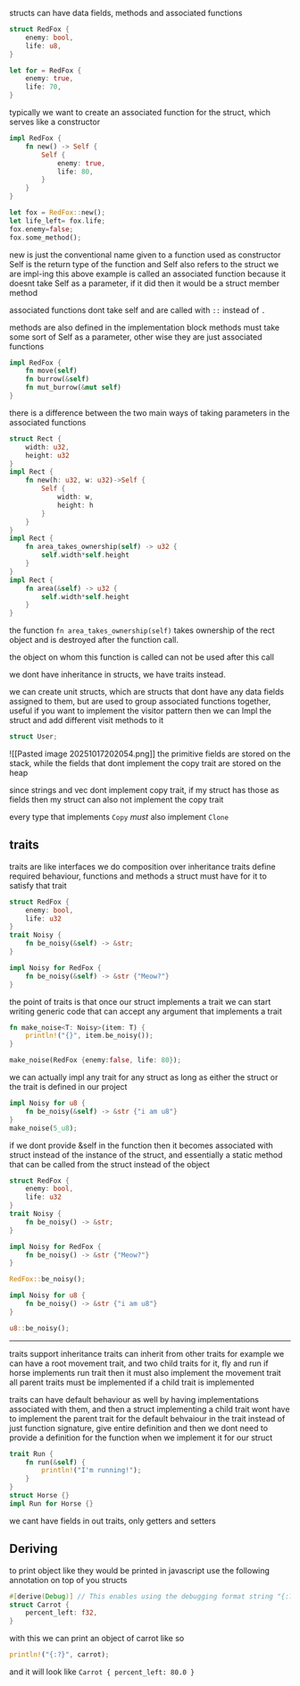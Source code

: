 structs can have data fields, methods and associated functions
```rust
struct RedFox {
	enemy: bool,
	life: u8,
}

let for = RedFox {
	enemy: true,
	life: 70,
}
```

typically we want to create an associated function for the struct, which serves like a constructor

```rust
impl RedFox {
	fn new() -> Self {
		Self {
			enemy: true,
			life: 80,
		}
	}
}

let fox = RedFox::new();
let life_left= fox.life;
fox.enemy=false;
fox.some_method();
```
new is just the conventional name given to a function used as constructor
Self is the return type of the function and Self also refers to the struct we are impl-ing
this above example is called an associated function because it doesnt take Self as a parameter, if it did then it would be a struct member method 

associated functions dont take self and are called with `::` instead of `.`

methods are also defined in the implementation block
methods must take some sort of Self as a parameter, other wise they are just associated functions
```rust
impl RedFox {
	fn move(self)
	fn burrow(&self)
	fn mut_burrow(&mut self)
}
```

there is a difference between the two main ways of taking parameters in the associated functions
```rust
struct Rect {
	width: u32,
	height: u32
}
impl Rect {
	fn new(h: u32, w: u32)->Self {
		Self {
			width: w,
			height: h
		}
	}
}
impl Rect {  
    fn area_takes_ownership(self) -> u32 {  
        self.width*self.height  
    }  
}
impl Rect {  
    fn area(&self) -> u32 {  
        self.width*self.height  
    }  
}
```

the function `fn area_takes_ownership(self)` takes ownership of the rect object and is destroyed after the function call.

the object on whom this function is called can not be used after this call

we dont have inheritance in structs, we have traits instead.

we can create unit structs, which are structs that dont have any data fields assigned to them, but are used to group associated functions together, useful if you want to implement the visitor pattern
then we can Impl the struct and add different visit methods to it

```rust
struct User;
```

![[Pasted image 20251017202054.png]]
the primitive fields are stored on the stack, while the fields that dont implement the copy trait are stored on the heap

since strings and vec dont implement copy trait, if my struct has those as fields then my struct can also not implement the copy trait

every type that implements `Copy` _must_ also implement `Clone`

## traits
traits are like interfaces
we do composition over inheritance
traits define required behaviour, functions and methods a struct must have for it to satisfy that trait

```rust
struct RedFox {
	enemy: bool,
	life: u32
}
trait Noisy {
	fn be_noisy(&self) -> &str;
}

impl Noisy for RedFox {
	fn be_noisy(&self) -> &str {"Meow?"}
}
```

the point of traits is that once our struct implements a trait we can start writing generic code that can accept any argument that implements a trait

```rust
fn make_noise<T: Noisy>(item: T) {
	println!("{}", item.be_noisy());
}

make_noise(RedFox {enemy:false, life: 80});
```

we can actually impl any trait for any struct as long as either the struct or the trait is defined in our project
```rust
impl Noisy for u8 {
	fn be_noisy(&self) -> &str {"i am u8"}
}
make_noise(5_u8);
```

if we dont provide &self in the function then it becomes associated with struct instead of the instance of the struct, and essentially a static method that can be called from the struct instead of the object

```rust
struct RedFox {
	enemy: bool,
	life: u32
}
trait Noisy {
	fn be_noisy() -> &str;
}

impl Noisy for RedFox {
	fn be_noisy() -> &str {"Meow?"}
}

RedFox::be_noisy();

impl Noisy for u8 {
	fn be_noisy() -> &str {"i am u8"}
}

u8::be_noisy();
```

---
traits support inheritance
traits can inherit from other traits
for example we can have a root movement trait, and two child traits for it, fly and run 
if horse implements run trait then it must also implement the movement trait
all parent traits must be implemented if a child trait is implemented

traits can have default behaviour as well by having implementations associated with them, and then a struct implementing a child trait wont have to implement the parent trait
for the default behvaiour in the trait instead of just function signature, give entire definition
and then we dont need to provide a definition for the function when we implement it for our struct
```rust
trait Run {
	fn run(&self) {
		println!("I'm running!");
	}
}
struct Horse {}
impl Run for Horse {}
```

we cant have fields in out traits, only getters and setters

## Deriving
to print object like they would be printed in javascript
use the following annotation on top of you structs
```rust
#[derive(Debug)] // This enables using the debugging format string "{:?}"  
struct Carrot {  
    percent_left: f32,  
}
```
with this we can print an object of carrot like so
```rust
println!("{:?}", carrot);
```
and it will look like
`Carrot { percent_left: 80.0 }`